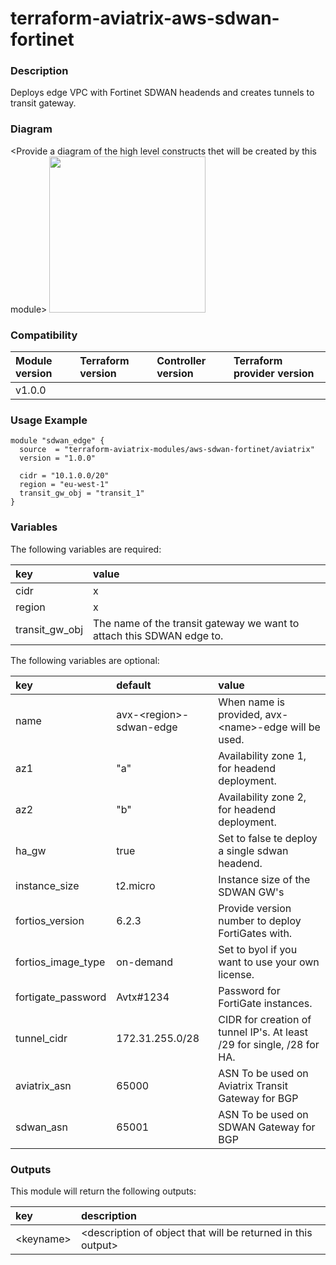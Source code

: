 # terraform-aviatrix-aws-sdwan-fortinet

### Description
Deploys edge VPC with Fortinet SDWAN headends and creates tunnels to transit gateway.

### Diagram
\<Provide a diagram of the high level constructs thet will be created by this module>
<img src="<IMG URL>"  height="250">

### Compatibility
Module version | Terraform version | Controller version | Terraform provider version
:--- | :--- | :--- | :---
v1.0.0 | | |

### Usage Example
```
module "sdwan_edge" {
  source  = "terraform-aviatrix-modules/aws-sdwan-fortinet/aviatrix"
  version = "1.0.0"

  cidr = "10.1.0.0/20"
  region = "eu-west-1"
  transit_gw_obj = "transit_1"
}
```

### Variables
The following variables are required:

key | value
:--- | :---
cidr | x
region | x
transit_gw_obj | The name of the transit gateway we want to attach this SDWAN edge to.

The following variables are optional:

key | default | value 
:---|:---|:---
name | avx-\<region\>-sdwan-edge | When name is provided, avx-\<name\>-edge will be used.
az1 | "a" | Availability zone 1, for headend deployment.
az2 | "b" | Availability zone 2, for headend deployment.
ha_gw | true | Set to false te deploy a single sdwan headend.
instance_size | t2.micro | Instance size of the SDWAN GW's
fortios_version | 6.2.3 | Provide version number to deploy FortiGates with.
fortios_image_type | on-demand | Set to byol if you want to use your own license.
fortigate_password | Avtx#1234 | Password for FortiGate instances.
tunnel_cidr | 172.31.255.0/28 | CIDR for creation of tunnel IP's. At least /29 for single, /28 for HA.
aviatrix_asn | 65000 | ASN To be used on Aviatrix Transit Gateway for BGP
sdwan_asn | 65001 | ASN To be used on SDWAN Gateway for BGP

### Outputs
This module will return the following outputs:

key | description
:---|:---
\<keyname> | \<description of object that will be returned in this output>
